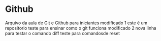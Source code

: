 # Github

Arquivo da aula de Git e Github para iniciantes
modificado 1
este é um repositorio teste para ensinar como o git funciona
modificado 2
nova linha para testar o comando diff
teste para comandosde reset
